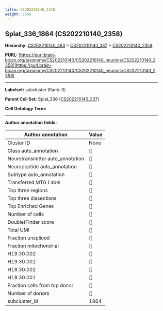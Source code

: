```yaml
---
title: CS202210140_2358
weight: 2358
---
```

## Splat_336_1864 (CS202210140_2358)
<b>Hierarchy: </b>
[CS202210140_483](../CS202210140_483) >
[CS202210140_337](../CS202210140_337) >
[CS202210140_2358](../CS202210140_2358)

**PURL:** [https://purl.brain-bican.org/taxonomy/CS202210140/CS202210140_neurons/CS202210140_2358](https://purl.brain-bican.org/taxonomy/CS202210140/CS202210140_neurons/CS202210140_2358)

---


**Labelset:** subcluster (Rank: 0)

**Parent Cell Set:** Splat_336 ([CS202210140_337](../CS202210140_337))



**Cell Ontology Term:** 

[MARKER GENES.]: #


---

[TRANSFERRED ANNOTATIONS.]: #


[AUTHOR ANNOTATION FIELDS.]: #


**Author annotation fields:**

| Author annotation | Value |
|-------------------|-------|
|Cluster ID|None|
|Class auto_annotation|[]|
|Neurotransmitter auto_annotation|[]|
|Neuropeptide auto_annotation|[]|
|Subtype auto_annotation|[]|
|Transferred MTG Label|[]|
|Top three regions|[]|
|Top three dissections|[]|
|Top Enriched Genes|[]|
|Number of cells|[]|
|DoubletFinder score|[]|
|Total UMI|[]|
|Fraction unspliced|[]|
|Fraction mitochondrial|[]|
|H19.30.002|[]|
|H19.30.001|[]|
|H18.30.002|[]|
|H18.30.001|[]|
|Fraction cells from top donor|[]|
|Number of donors|[]|
|subcluster_id|1864|
